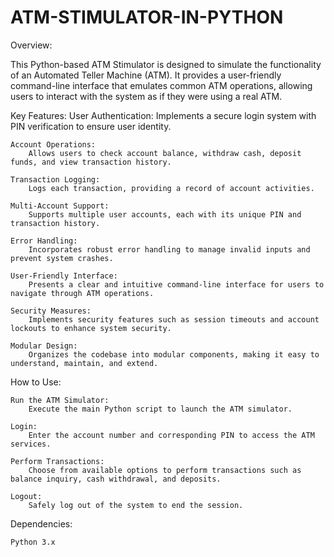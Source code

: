 # ATM-STIMULATOR-IN-PYTHON
Overview:

This Python-based ATM Stimulator is designed to simulate the functionality of an Automated Teller Machine (ATM). It provides a user-friendly command-line interface that emulates common ATM operations, allowing users to interact with the system as if they were using a real ATM.

Key Features:
    User Authentication:
        Implements a secure login system with PIN verification to ensure user identity.

    Account Operations:
        Allows users to check account balance, withdraw cash, deposit funds, and view transaction history.

    Transaction Logging:
        Logs each transaction, providing a record of account activities.

    Multi-Account Support:
        Supports multiple user accounts, each with its unique PIN and transaction history.

    Error Handling:
        Incorporates robust error handling to manage invalid inputs and prevent system crashes.

    User-Friendly Interface:
        Presents a clear and intuitive command-line interface for users to navigate through ATM operations.

    Security Measures:
        Implements security features such as session timeouts and account lockouts to enhance system security.

    Modular Design:
        Organizes the codebase into modular components, making it easy to understand, maintain, and extend.

How to Use:

    Run the ATM Simulator:
        Execute the main Python script to launch the ATM simulator.

    Login:
        Enter the account number and corresponding PIN to access the ATM services.

    Perform Transactions:
        Choose from available options to perform transactions such as balance inquiry, cash withdrawal, and deposits.

    Logout:
        Safely log out of the system to end the session.

Dependencies:

    Python 3.x

